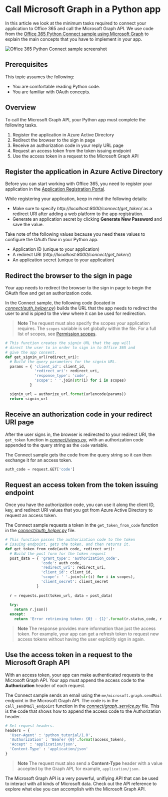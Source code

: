 # Call Microsoft Graph in a Python app 

In this article we look at the minimum tasks required to connect your application to Office 365 and call the Microsoft Graph API. We use code from the [Office 365 Python Connect sample using Microsoft Graph](https://github.com/OfficeDev/O365-Python-Microsoft-Graph-Connect) to explain the main concepts that you have to implement in your app.

![Office 365 Python Connect sample screenshot](./images/web-screenshot.png)

##  Prerequisites

This topic assumes the following:

* You are comfortable reading Python code.
* You are familiar with OAuth concepts.

## Overview

To call the Microsoft Graph API, your Python app must complete the following tasks.

1. Register the application in Azure Active Directory
2. Redirect the browser to the sign in page
3. Receive an authorization code in your reply URL page
4. Request an access token from the token issuing endpoint
5. Use the access token in a request to the Microsoft Graph API 

## Register the application in Azure Active Directory

Before you can start working with Office 365, you need to register your application in the [Application Registration Portal](https://apps.dev.microsoft.com).

While registering your application, keep in mind the following details:

* Make sure to specify *http://localhost:8000/connect/get_token/* as a redirect URI after adding a web platform to the app registration.
* Generate an application secret by clicking **Generate New Password** and save the value.

Take note of the following values because you need these values to configure the OAuth flow in your Python app.

* Application ID (unique to your application)
* A redirect URI (*http://localhost:8000/connect/get_token/*)
* An application secret (unique to your application)

## Redirect the browser to the sign in page

Your app needs to redirect the browser to the sign in page to begin the OAuth flow and get an authorization code. 

In the Connect sample, the following code (located in [*connect/auth_helper.py*](https://github.com/OfficeDev/O365-Python-Microsoft-Graph-Connect/blob/master/connect/auth_helper.py)) builds the URL that the app needs to redirect the user to and is piped to the view where it can be used for redirection. 

> **Note** The request must also specify the scopes your application requires. The `scopes` variable is set globally within the file. For a full list of scopes, see [Permission scopes](http://graph.microsoft.io/docs/authorization/permission_scopes).

```python
# This function creates the signin URL that the app will
# direct the user to in order to sign in to Office 365 and
# give the app consent.
def get_signin_url(redirect_uri):
  # Build the query parameters for the signin URL.
  params = { 'client_id': client_id,
             'redirect_uri': redirect_uri,
             'response_type': 'code',
             'scope': ' '.join(str(i) for i in scopes)
           }

  signin_url = authorize_url.format(urlencode(params))
  return signin_url
```

## Receive an authorization code in your redirect URI page

After the user signs in, the browser is redirected to your redirect URI, the ```get_token``` function in [*connect/views.py*](https://github.com/OfficeDev/O365-Python-Microsoft-Graph-Connect/blob/master/connect/views.py), with an authorization code appended to the query string as the ```code``` variable. 

The Connect sample gets the code from the query string so it can then exchange it for an access token.

```python
auth_code = request.GET['code']
```

## Request an access token from the token issuing endpoint

Once you have the authorization code, you can use it along the client ID, key, and redirect URI values that you got from Azure Active Directory to request an access token. 

The Connect sample requests a token in the ```get_token_from_code``` function in the [*connect/auth_helper.py*](https://github.com/OfficeDev/O365-Python-Microsoft-Graph-Connect/blob/master/connect/auth_helper.py) file.

```python
# This function passes the authorization code to the token
# issuing endpoint, gets the token, and then returns it.
def get_token_from_code(auth_code, redirect_uri):
  # Build the post form for the token request
  post_data = { 'grant_type': 'authorization_code',
                'code': auth_code,
                'redirect_uri': redirect_uri,
                'client_id': client_id,
                'scope': ' '.join(str(i) for i in scopes),
                'client_secret': client_secret
              }
              
  r = requests.post(token_url, data = post_data)
  
  try:
    return r.json()
  except:
    return 'Error retrieving token: {0} - {1}'.format(r.status_code, r.text)
```

> **Note** The response provides more information than just the access token. For example, your app can get a refresh token to request new access tokens without having the user explicitly sign in again.

## Use the access token in a request to the Microsoft Graph API

With an access token, your app can make authenticated requests to the Microsoft Graph API. Your app must append the access code to the **Authorization** header of each request.

The Connect sample sends an email using the ```me/microsoft.graph.sendMail``` endpoint in the Microsoft Graph API. The code is in the ```call_sendMail_endpoint``` function in the [*connect/graph_service.py*](https://github.com/OfficeDev/O365-Python-Microsoft-Graph-Connect/blob/master/connect/graph_service.py) file. This is the code that shows how to append the access code to the Authorization header.

```python
# Set request headers.
headers = { 
  'User-Agent' : 'python_tutorial/1.0',
  'Authorization' : 'Bearer {0}'.format(access_token),
  'Accept' : 'application/json',
  'Content-Type' : 'application/json'
}
```

> **Note** The request must also send a **Content-Type** header with a value accepted by the Graph API, for example, `application/json`.

The Microsoft Graph API is a very powerful, unifiying API that can be used to interact with all kinds of Microsoft data. Check out the API reference to explore what else you can accomplish with the Microsoft Graph API.
